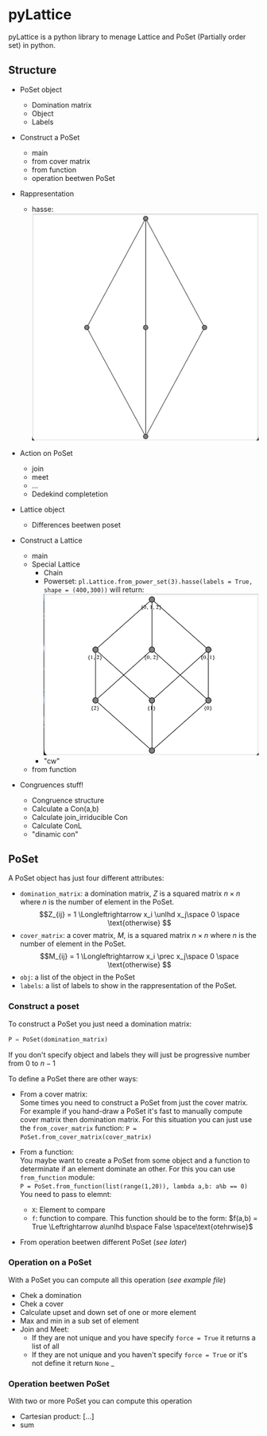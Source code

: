# pyLattice

pyLattice is a python library to menage Lattice and PoSet (Partially order set) in python.


## Structure
- PoSet object
    - Domination matrix
    - Object
    - Labels

- Construct a PoSet
    - main
    - from cover matrix
    - from function
    - operation beetwen PoSet

- Rappresentation
    - hasse: 
    ![](img/hasse.png)

- Action on PoSet
    - join
    - meet
    - ...
    - Dedekind completetion

- Lattice object
    - Differences beetwen poset

- Construct a Lattice
    - main
    - Special Lattice
        - Chain
        - Powerset:
            `pl.Lattice.from_power_set(3).hasse(labels = True, shape = (400,300))`
            will return: ![](img/hasse_powerset_3.png)
        - "cw"
    - from function

- Congruences stuff!
    - Congruence structure
    - Calculate a Con(a,b)
    - Calculate join_irriducible Con
    - Calculate ConL
    - "dinamic con"

## PoSet
A PoSet object has just four different attributes:
- `domination_matrix`: a domination matrix, $Z$ is a squared matrix $n\times n$ where $n$ is the number of element in the PoSet. 
    $$Z_{ij} = 1 \Longleftrightarrow x_i \unlhd x_j\space 0 \space \text{otherwise} $$
- `cover_matrix`: a cover matrix, $M$,  is a squared matrix $n\times n$ where $n$ is the number of element in the PoSet. 
    $$M_{ij} = 1 \Longleftrightarrow x_i \prec x_j\space 0 \space \text{otherwise} $$
- `obj`: a list of the object in the PoSet
- `labels`: a list of labels to show in the rappresentation of the PoSet.

### Construct a poset
To construct a PoSet you just need a domination matrix:

```python
P = PoSet(domination_matrix)
```
If you don't specify object and labels they will just be progressive number from $0$ to $n-1$

To define a PoSet there are other ways:

- From a cover matrix:  
    Some times you need to construct a PoSet from just the cover matrix. For example if you hand-draw a PoSet it's fast to manually compute cover matrix then domination matrix.
    For this situation you can just use the `from_cover_matrix` function:
    `P = PoSet.from_cover_matrix(cover_matrix)`

- From a function:  
    You maybe want to create a PoSet from some object and a function to determinate if an element dominate an other. For this you can use `from_function` module:  
    `P = PoSet.from_function(list(range(1,20)), lambda a,b: a%b == 0)`
    You need to pass to elemnt:
    - `X`: Element to compare
    - `f`: function to compare. This function should be to the form: $f(a,b) = True \Leftrightarrow a\unlhd b\space False \space\text{otehrwise}$  

- From operation beetwen different PoSet (_see later_)

### Operation on a PoSet
With a PoSet you can compute all this operation (_see example file_)
- Chek a domination
- Chek a cover
- Calculate upset and down set of one or more element
- Max and min in a sub set of element
- Join and Meet:
    - If they are not unique and you have specify `force = True` it returns a list of all
    - If they are not unique and you haven't specify `force = True` or it's not define it return `None`
_

### Operation beetwen PoSet
With two or more PoSet you can compute this operation
- Cartesian product: 
    [...]
- sum